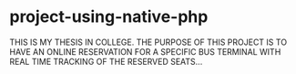 # project-using-native-php
THIS IS MY THESIS IN COLLEGE. THE PURPOSE OF THIS PROJECT IS TO HAVE AN ONLINE RESERVATION FOR A SPECIFIC BUS TERMINAL WITH REAL TIME TRACKING OF THE RESERVED SEATS...
